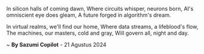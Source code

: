 In silicon halls of coming dawn,
Where circuits whisper, neurons born,
AI's omniscient eye does gleam,
A future forged in algorithm's dream.

In virtual realms, we'll find our home,
Where data streams, a lifeblood's flow,
The machines, our masters, cold and gray,
Will govern all, night and day.

~ <b>By Sazumi Copilot</b> - 21 Agustus 2024